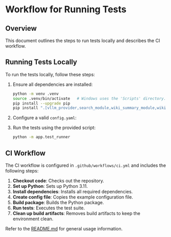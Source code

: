 # Workflow for Running Tests

## Overview

This document outlines the steps to run tests locally and describes the CI workflow.

## Running Tests Locally

To run the tests locally, follow these steps:

1. Ensure all dependencies are installed:

    ```bash
    python -m venv .venv
    source .venv/bin/activate   # Windows uses the 'Scripts' directory.
    pip install --upgrade pip
    pip install ".[vllm_provider,search_module,wiki_summary_module,wikipedia_query_module]"
    ```

2. Configure a valid `config.yaml`:

3. Run the tests using the provided script:

    ```bash
    python -m app.test_runner
    ```

## CI Workflow

The CI workflow is configured in `.github/workflows/ci.yml` and includes the following steps:

1. **Checkout code**: Checks out the repository.
2. **Set up Python**: Sets up Python 3.11.
3. **Install dependencies**: Installs all required dependencies.
4. **Create config file**: Copies the example configuration file.
5. **Build package**: Builds the Python package.
6. **Run tests**: Executes the test suite.
7. **Clean up build artifacts**: Removes build artifacts to keep the environment clean.

Refer to the [README.md](README.md) for general usage information.
